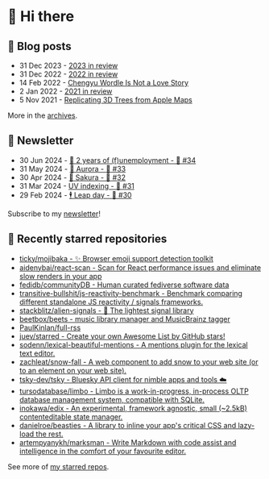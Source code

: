 # 👋 Hi there

## 📝 Blog posts

<!-- feed start -->
- 31 Dec 2023 - [2023 in review](https://cheeaun.com/blog/2023/12/2023-in-review/)
- 31 Dec 2022 - [2022 in review](https://cheeaun.com/blog/2022/12/2022-in-review/)
- 14 Feb 2022 - [Chengyu Wordle Is Not a Love Story](https://cheeaun.com/blog/2022/02/chengyu-wordle-is-not-a-love-story/)
- 2 Jan 2022 - [2021 in review](https://cheeaun.com/blog/2022/01/2021-in-review/)
- 5 Nov 2021 - [Replicating 3D Trees from Apple Maps](https://cheeaun.com/blog/2021/11/replicating-3d-trees-apple-maps/)
<!-- feed end -->

More in the [archives](https://cheeaun.com/blog/archives/).

## 📰 Newsletter

<!-- newsletter start -->
- 30 Jun 2024 - [🎂 2 years of (f)unemployment - 🥫 #34](https://cheeaun.substack.com/p/2-years-of-funemployment-34)
- 31 May 2024 - [🌌 Aurora - 🥫 #33](https://cheeaun.substack.com/p/aurora-33)
- 30 Apr 2024 - [🌸 Sakura - 🥫 #32](https://cheeaun.substack.com/p/sakura-32)
- 31 Mar 2024 - [UV indexing - 🥫 #31](https://cheeaun.substack.com/p/uv-indexing-31)
- 29 Feb 2024 - [🕴️ Leap day - 🥫 #30](https://cheeaun.substack.com/p/leap-day-30)
<!-- newsletter end -->

Subscribe to my [newsletter](https://cheeaun.substack.com/)!

## 🌟 Recently starred repositories

<!-- starred repos start -->
- [ticky/mojibaka - ✨ Browser emoji support detection toolkit](https://github.com/ticky/mojibaka)
- [aidenybai/react-scan - Scan for React performance issues and eliminate slow renders in your app](https://github.com/aidenybai/react-scan)
- [fedidb/communityDB - Human curated fediverse software data](https://github.com/fedidb/communityDB)
- [transitive-bullshit/js-reactivity-benchmark - Benchmark comparing different standalone JS reactivity / signals frameworks.](https://github.com/transitive-bullshit/js-reactivity-benchmark)
- [stackblitz/alien-signals - 👾 The lightest signal library](https://github.com/stackblitz/alien-signals)
- [beetbox/beets - music library manager and MusicBrainz tagger](https://github.com/beetbox/beets)
- [PaulKinlan/full-rss](https://github.com/PaulKinlan/full-rss)
- [juev/starred - Create your own Awesome List by GitHub stars!](https://github.com/juev/starred)
- [sodenn/lexical-beautiful-mentions - A mentions plugin for the lexical text editor.](https://github.com/sodenn/lexical-beautiful-mentions)
- [zachleat/snow-fall - A web component to add snow to your web site (or to an element on your web site).](https://github.com/zachleat/snow-fall)
- [tsky-dev/tsky - Bluesky API client for nimble apps and tools ☁️](https://github.com/tsky-dev/tsky)
- [tursodatabase/limbo - Limbo is a work-in-progress, in-process OLTP database management system, compatible with SQLite.](https://github.com/tursodatabase/limbo)
- [inokawa/edix - An experimental, framework agnostic, small (~2.5kB) contenteditable state manager.](https://github.com/inokawa/edix)
- [danielroe/beasties - A library to inline your app's critical CSS and lazy-load the rest.](https://github.com/danielroe/beasties)
- [artempyanykh/marksman - Write Markdown with code assist and intelligence in the comfort of your favourite editor.](https://github.com/artempyanykh/marksman)
<!-- starred repos end -->

See more of [my starred repos](https://github.com/stars/cheeaun/).
